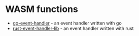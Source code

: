 

# WASM functions

- [go-event-handler](go-event-handler/README.md) - an event handler written with go
- [rust-event-handler-lib](rust-event-handler-lib/README.md) - an event handler written with rust
